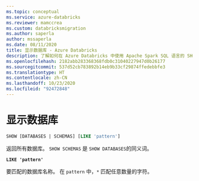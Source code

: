 ```yaml
---
ms.topic: conceptual
ms.service: azure-databricks
ms.reviewer: mamccrea
ms.custom: databricksmigration
ms.author: saperla
author: mssaperla
ms.date: 08/11/2020
title: 显示数据库 - Azure Databricks
description: 了解如何在 Azure Databricks 中使用 Apache Spark SQL 语言的 SHOW DATABASES 和 SHOW SCHEMAS 语法。
ms.openlocfilehash: 2182abb283368368fdb0c31040227947d0b26177
ms.sourcegitcommit: 537d52cb783892b14eb9b33cf29874ffedebbfe3
ms.translationtype: HT
ms.contentlocale: zh-CN
ms.lasthandoff: 10/23/2020
ms.locfileid: "92472848"
---
```

# <a name="show-databases"></a>显示数据库

```sql
SHOW [DATABASES | SCHEMAS] [LIKE 'pattern']
```

返回所有数据库。 `SHOW SCHEMAS` 是 `SHOW DATABASES`的同义词。

**`LIKE 'pattern'`**

要匹配的数据库名称。 在 `pattern` 中，`*` 匹配任意数量的字符。